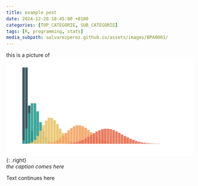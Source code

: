 ```yaml
---
title: example post
date: 2024-12-28 18:45:00 +0100
categories: [TOP_CATEGORIE, SUB_CATEGORIE]
tags: [R, programming, stats]
media_subpath: aalvarezperez.github.io/assets/images/BPA0001/
---
```


this is a picture of ![probability mass function](/assets/images/BPA0001/poisson_pmf.png){: .right}  
_the caption comes here_  

Text continues here
